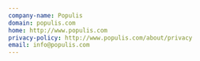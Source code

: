 ```yaml
---
company-name: Populis
domain: populis.com
home: http://www.populis.com
privacy-policy: http://www.populis.com/about/privacy
email: info@populis.com
---
```




